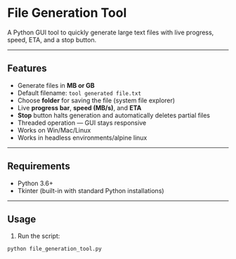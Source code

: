 # File Generation Tool

A Python GUI tool to quickly generate large text files with live progress, speed, ETA, and a stop button.

---

## Features

- Generate files in **MB or GB**  
- Default filename: `tool generated file.txt`  
- Choose **folder** for saving the file (system file explorer)  
- Live **progress bar**, **speed (MB/s)**, and **ETA**  
- **Stop** button halts generation and automatically deletes partial files  
- Threaded operation — GUI stays responsive  
- Works on Win/Mac/Linux
- Works in headless environments/alpine linux 
---

## Requirements

- Python 3.6+  
- Tkinter (built-in with standard Python installations)  

---

## Usage

1. Run the script:

```bash
python file_generation_tool.py
